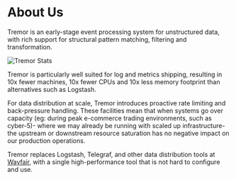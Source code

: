 # About Us

Tremor is an early-stage event processing system for unstructured data, with rich support for structural pattern matching, filtering and transformation.


![Tremor Stats](/img/tremor/stats.png)

Tremor is particularly well suited for log and metrics shipping, resulting in 10x fewer machines, 10x fewer CPUs and 10x less memory footprint than alternatives such as Logstash.

For data distribution at scale, Tremor introduces proactive rate limiting and back-pressure handling. These facilities mean that when systems go over capacity (eg: during peak e-commerce trading environments, such as cyber-5)- where we may already be running with scaled up infrastructure- the upstream or downstream resource saturation has no negative impact on our production operations.

Tremor replaces Logstash, Telegraf, and other data distribution tools at [Wayfair](https://www.wayfair.com/), with a single high-performance tool that is not hard to configure and use.

